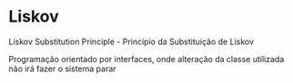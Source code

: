 # Liskov
Liskov Substitution Principle - Princípio da Substituição de Liskov

Programação orientado por interfaces, onde alteração
da classe utilizada não irá fazer o sistema parar